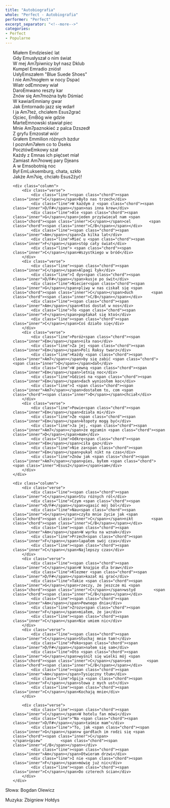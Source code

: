 ```yaml
---
title: "Autobiografia"
whole: "Perfect - Autobiografia"
performer: "Perfect"
excerpt_separator: "<!--more-->"
categories:
- Perfect
- Popularne
---
```


<ul class="song">
    <div class="column">
        <div class="verse">
            <div class="line">Miałem <span class="chord"><span class="inner">Em</span></span>dziesieć lat</div>
            <div class="line">Gdy <span class="chord"><span class="inner">Em</span></span>usłyszał o nim świat</div>
            <div class="line">W mej <span class="chord"><span class="inner">Am7</span></span>piwnicy był nasz <span class="chord"><span class="inner">D</span></span>klub</div>
            <div class="line">Kumpel <span class="chord"><span class="inner">Em</span></span>radio zniósł</div>
            <div class="line">Usły<span class="chord"><span class="inner">Em</span></span>szałem "Blue Suede Shoes"</div>
            <div class="line">I nie <span class="chord"><span class="inner">Am7</span></span>mogłem w nocy <span class="chord"><span class="inner">D</span></span>spać</div>
        </div>
        <div class="verse">
            <div class="line">Wiatr od<span class="chord"><span class="inner">Em</span></span>nowy wiał</div>
            <div class="line">Daro<span class="chord"><span class="inner">Em</span></span>wano reszty kar</div>
            <div class="line">Znów się <span class="chord"><span class="inner">Am7</span></span>można było <span class="chord"><span class="inner">D</span></span>śmiać</div>
            <div class="line">W kawiar<span class="chord"><span class="inner">Em</span></span>niany gwar</div>
            <div class="line">Jak <span class="chord"><span class="inner">Em</span></span>tornado jazz się wdarł</div>
            <div class="line">I ja <span class="chord"><span class="inner">Am7</span></span>też, chciałem <span class="chord"><span class="inner">Esus2</span></span>grać</div>
        </div>
        <div class="verse">
            <div class="line">Ojciec, <span class="chord"><span class="inner">Em</span></span>Bóg wie gdzie</div>
            <div class="line">Marte<span class="chord"><span class="inner">Em</span></span>nowski stawiał piec</div>
            <div class="line">Mnie <span class="chord"><span class="inner">Am7</span></span>paznokieć z palca <span class="chord"><span class="inner">D</span></span>zszedł</div>
            <div class="line">Z gryfu <span class="chord"><span class="inner">Em</span></span>został wiór</div>
            <div class="line">Grałem <span class="chord"><span class="inner">Em</span></span>milion różnych bzdur</div>
            <div class="line">I pozn<span class="chord"><span class="inner">Am7</span></span>ałem co to <span class="chord"><span class="inner">D</span></span>seks</div>
        </div>
        <div class="verse">
            <div class="line">Pocztów<span class="chord"><span class="inner">Em</span></span>kowy szał</div>
            <div class="line">Każdy z <span class="chord"><span class="inner">Em</span></span>nas ich pięćset miał</div>
            <div class="line">Zamiast <span class="chord"><span class="inner">Am7</span></span>nowej pary <span class="chord"><span class="inner">D</span></span>jeans</div>
            <div class="line">A w <span class="chord"><span class="inner">Em</span></span>sobotnią noc</div>
            <div class="line">Był <span class="chord"><span class="inner">Em</span></span>Luksemburg, chata, szkło</div>
            <div class="line">Jakże <span class="chord"><span class="inner">Am7</span></span>się, chciało <span class="chord"><span class="inner">Esus2</span></span>żyć!</div>
        </div>
    </div>

    <div class="column">
        <div class="verse">
            <div class="line"><span class="chord"><span class="inner">C</span></span>Było nas trzech</div>
            <div class="line">W każdym z <span class="chord"><span class="inner">D/F#</span></span>nas inna krew</div>
            <div class="line">Ale <span class="chord"><span class="inner">G</span></span>jeden przyświecał nam <span class="chord"><span class="inner">C</span></span>cel        <span class="chord"><span class="inner">C/B</span></span></div>
            <div class="line"><span class="chord"><span class="inner">Am</span></span>Za kilka lat</div>
            <div class="line">Mieć u <span class="chord"><span class="inner">F</span></span>stóp cały świat</div>
            <div class="line"> <span class="chord"><span class="inner">C</span></span>Wszystkiego w bród</div>
        </div>
        <div class="verse">
            <div class="line"><span class="chord"><span class="inner">C</span></span>Alpagi łyk</div>
            <div class="line">I dys<span class="chord"><span class="inner">D/F#</span></span>kusje po świt</div>
            <div class="line">Niecier<span class="chord"><span class="inner">G</span></span>pliwy w nas ciskał się <span class="chord"><span class="inner">C</span></span>duch        <span class="chord"><span class="inner">C/B</span></span></div>
            <div class="line"><span class="chord"><span class="inner">Am</span></span>Ktoś dostał w nos</div>
            <div class="line">To <span class="chord"><span class="inner">F</span></span>popłakał się ktoś</div>
            <div class="line"><span class="chord"><span class="inner">C</span></span>Coś działo się</div>
        </div>
        <div class="verse">
            <div class="line">Poróż<span class="chord"><span class="inner">Em</span></span>niła nas</div>
            <div class="line">Za jej <span class="chord"><span class="inner">Em</span></span>Poli Raksy twarz</div>
            <div class="line">Każdy <span class="chord"><span class="inner">Am7</span></span>by się zabić <span class="chord"><span class="inner">D</span></span>dał</div>
            <div class="line">W pewną <span class="chord"><span class="inner">Em</span></span>letnią noc</div>
            <div class="line">Gdzieś na <span class="chord"><span class="inner">Em</span></span>dach wyniosłem koc</div>
            <div class="line">I <span class="chord"><span class="inner">Am7</span></span>dostałem to, com <span class="chord"><span class="inner">D</span></span>chciał</div>
        </div>
        <div class="verse">
            <div class="line">Powie<span class="chord"><span class="inner">Em</span></span>działa mi</div>
            <div class="line">Że <span class="chord"><span class="inner">Em</span></span>kłopoty mogą być</div>
            <div class="line">Ja jej, <span class="chord"><span class="inner">Am7</span></span>że egzamin <span class="chord"><span class="inner">D</span></span>mam</div>
            <div class="line">Odkrę<span class="chord"><span class="inner">Em</span></span>ciła gaz</div>
            <div class="line">Nie za<span class="chord"><span class="inner">Em</span></span>pukał nikt na czas</div>
            <div class="line">Znów jak <span class="chord"><span class="inner">Am7</span></span>pies, byłem <span class="chord"><span class="inner">Esus2</span></span>sam</div>
        </div>
    </div>

    <div class="column">
        <div class="verse">
            <div class="line"><span class="chord"><span class="inner">C</span></span>Stu różnych ról</div>
            <div class="line">Czym <span class="chord"><span class="inner">D/F#</span></span>ugasić mój ból</div>
            <div class="line">Nau<span class="chord"><span class="inner">G</span></span>czyło mnie życie jak <span class="chord"><span class="inner">C</span></span>nikt        <span class="chord"><span class="inner">C/B</span></span></div>
            <div class="line"><span class="chord"><span class="inner">Am</span></span>W wyrku na wznak</div>
            <div class="line">Przech<span class="chord"><span class="inner">F</span></span>lapałem swój czas</div>
            <div class="line"><span class="chord"><span class="inner">C</span></span>Najlepszy czas</div>
        </div>
        <div class="verse">
            <div class="line"><span class="chord"><span class="inner">C</span></span>W knajpie dla braw</div>
            <div class="line">Klezmer <span class="chord"><span class="inner">D/F#</span></span>kazał mi grać</div>
            <div class="line">Takie <span class="chord"><span class="inner">G</span></span>rzeczy, że jeszcze mi <span class="chord"><span class="inner">C</span></span>wstyd        <span class="chord"><span class="inner">C/B</span></span></div>
            <div class="line"><span class="chord"><span class="inner">Am</span></span>Pewnego dnia</div>
            <div class="line">Zrozu<span class="chord"><span class="inner">F</span></span>miałem, że ja</div>
            <div class="line"><span class="chord"><span class="inner">C</span></span>Nie umiem nic</div>
        </div>
        <div class="verse">
            <div class="line"><span class="chord"><span class="inner">C</span></span>Słuchaj mnie tam!</div>
            <div class="line">Poko<span class="chord"><span class="inner">D/F#</span></span>nałem się sam</div>
            <div class="line">Oto <span class="chord"><span class="inner">G</span></span>wyśnił się wielki mój <span class="chord"><span class="inner">C</span></span>sen       <span class="chord"><span class="inner">C/B</span></span></div>
            <div class="line"><span class="chord"><span class="inner">Am</span></span>Tysięczny tłum</div>
            <div class="line">Spija <span class="chord"><span class="inner">F</span></span>słowa z mych ust</div>
            <div class="line"><span class="chord"><span class="inner">C</span></span>Kochają mnie</div>
        </div>

        <div class="verse">
            <div class="line"><span class="chord"><span class="inner">C</span></span>W hotelu fan mówi</div>
            <div class="line">"Na <span class="chord"><span class="inner">D/F#</span></span>taśmie mam"</div>
            <div class="line">"To, jak <span class="chord"><span class="inner">G</span></span>w gardłach im rodzi się <span class="chord"><span class="inner">C</span></span>śpiew"        <span class="chord"><span class="inner">C/B</span></span></div>
            <div class="line"><span class="chord"><span class="inner">Am</span></span>Otwieram drzwi</div>
            <div class="line">I nie <span class="chord"><span class="inner">F</span></span>mówię już nic</div>
            <div class="line"><span class="chord"><span class="inner">C</span></span>Do czterech ścian</div>
        </div>
    </div>
</ul>

<!--more-->



Słowa: Bogdan Olewicz

Muzyka: Zbigniew Hołdys
